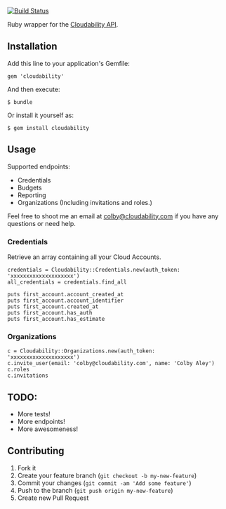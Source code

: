 [![Build Status](https://travis-ci.org/ColbyAley/cloudability.png?branch=master)](https://travis-ci.org/ColbyAley/cloudability)

Ruby wrapper for the [Cloudability API](http://developers.cloudability.com/).

## Installation

Add this line to your application's Gemfile:

    gem 'cloudability'

And then execute:

    $ bundle

Or install it yourself as:

    $ gem install cloudability

## Usage

  Supported endpoints:
  * Credentials
  * Budgets
  * Reporting
  * Organizations (Including invitations and roles.)

Feel free to shoot me an email at colby@cloudability.com if you have any questions or need help.
  
### Credentials
  Retrieve an array containing all your Cloud Accounts.

    credentials = Cloudability::Credentials.new(auth_token: 'xxxxxxxxxxxxxxxxxxxx')
    all_credentials = credentials.find_all

    puts first_account.account_created_at
    puts first_account.account_identifier
    puts first_account.created_at
    puts first_account.has_auth
    puts first_account.has_estimate

### Organizations

    c = Cloudability::Organizations.new(auth_token: 'xxxxxxxxxxxxxxxxxxxx')
    c.invite_user(email: 'colby@cloudability.com', name: 'Colby Aley')
    c.roles
    c.invitations

## TODO:
  * More tests!
  * More endpoints!
  * More awesomeness!

## Contributing

1. Fork it
2. Create your feature branch (`git checkout -b my-new-feature`)
3. Commit your changes (`git commit -am 'Add some feature'`)
4. Push to the branch (`git push origin my-new-feature`)
5. Create new Pull Request
